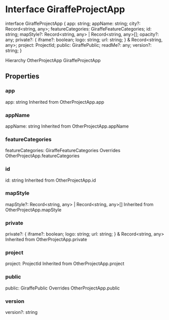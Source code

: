 # Interface GiraffeProjectApp

interface GiraffeProjectApp {
    app: string;
    appName: string;
    city?: Record<string, any>;
    featureCategories: GiraffeFeatureCategories;
    id: string;
    mapStyle?: Record<string, any> | Record<string, any>[];
    opacity?: any;
    private?: {
        iframe?: boolean;
        logo: string;
        url: string;
    } & Record<string, any>;
    project: ProjectId;
    public: GiraffePublic;
    readMe?: any;
    version?: string;
}

Hierarchy
    OtherProjectApp
    GiraffeProjectApp

## Properties

### app
app: string
Inherited from OtherProjectApp.app

### appName
appName: string
Inherited from OtherProjectApp.appName

### featureCategories
featureCategories: GiraffeFeatureCategories
Overrides OtherProjectApp.featureCategories

### id
id: string
Inherited from OtherProjectApp.id

### mapStyle
mapStyle?: Record<string, any> | Record<string, any>[]
Inherited from OtherProjectApp.mapStyle

### private
private?: {
    iframe?: boolean;
    logo: string;
    url: string;
} & Record<string, any>
Inherited from OtherProjectApp.private

### project
project: ProjectId
Inherited from OtherProjectApp.project

### public
public: GiraffePublic
Overrides OtherProjectApp.public

### version
version?: string